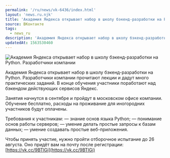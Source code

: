 ```yaml
---
permalink: '/ru/news/vk-6436/index.html'
layout: 'news.ru.njk'
title: 'Академия Яндекса открывает набор в школу бэкенд-разработки на Python.'
source: ВКонтакте
tags:
  - news_ru
description: 'Академия Яндекса открывает набор в школу бэкенд-разработки на Python.'
updatedAt: 1563530460
---
```

![Академия Яндекса открывает набор в школу бэкенд-разработки на Python. Разработчики компании](https://sun9-41.userapi.com/impf/c855736/v855736972/9a13e/ozOYr7yyBx0.jpg?size=1280x853&quality=96&proxy=1&sign=7ee4520034970106f65310bfe55ba40a&c_uniq_tag=a7ZU-fqSe6sfl9Zq2vysS2mzV0E2LUp1YAolsHefzzU&type=album)

Академия Яндекса открывает набор в школу бэкенд-разработки на Python. Разработчики компании прочитают лекции и дадут много практических заданий. В конце обучения участники поработают над бэкендом действующих сервисов Яндекс.

Занятия начнутся в сентябре и пройдут в московском офисе компании. Обучение бесплатно, расходы на проживание для иногородних участников будут оплачены.

Требования к участникам:
— знание основ языка Python;
— понимание основ работы серверов;
— умение делать простые запросы к базам данных;
— умение создавать простые веб-приложения.

Чтобы принять участие, нужно пройти отборочное испытание до 26 августа. Оно придёт вам на почту после регистрации: [https://vk.cc/9BTlGi](https://vk.cc/9BTlGi)
